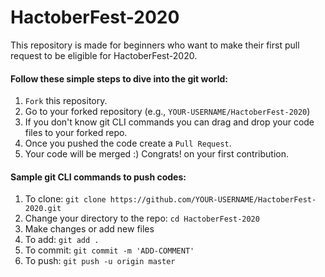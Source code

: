 # HactoberFest-2020
This repository is made for beginners who want to make their first pull request to be eligible for HactoberFest-2020.
#### Follow these simple steps to dive into the git world:

1) `Fork` this repository.
2) Go to your forked repository (e.g., `YOUR-USERNAME/HactoberFest-2020`)
3) If you don't know git CLI commands you can drag and drop your code files to your forked repo.
4) Once you pushed the code create a `Pull Request`.
5) Your code will be merged :) Congrats! on your first contribution.


#### Sample git CLI commands to push codes:

1) To clone: `git clone https://github.com/YOUR-USERNAME/HactoberFest-2020.git`
2) Change your directory to the repo: `cd HactoberFest-2020`
3) Make changes or add new files
4) To add: `git add .`
5) To commit: `git commit -m 'ADD-COMMENT'`
6) To push: `git push -u origin master`
